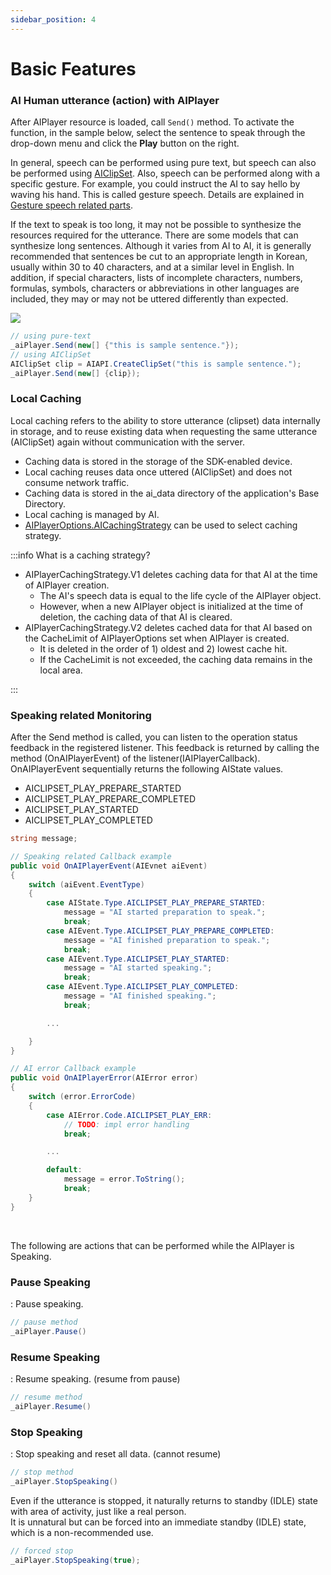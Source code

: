 ```yaml
---
sidebar_position: 4
---
```


# Basic Features

### AI Human utterance (action) with AIPlayer

After AIPlayer resource is loaded, call `Send()` method. To activate the function, in the sample below, select the sentence to speak through the drop-down menu and click the **Play** button on the right.

In general, speech can be performed using pure text, but speech can also be performed using [AIClipSet](../../../aihuman/windows-sdk/apis/aiclipset). Also, speech can be performed along with a specific gesture. For example, you could instruct the AI to say hello by waving his hand. This is called gesture speech. Details are explained in [Gesture speech related parts](../../../aihuman/windows-sdk/aiplayer/advanced-features#gestures).

If the text to speak is too long, it may not be possible to synthesize the resources required for the utterance. There are some models that can synthesize long sentences. Although it varies from AI to AI, it is generally recommended that sentences be cut to an appropriate length in Korean, usually within 30 to 40 characters, and at a similar level in English. In addition, if special characters, lists of incomplete characters, numbers, formulas, symbols, characters or abbreviations in other languages are included, they may or may not be uttered differently than expected.

<img src="/img/aihuman/windows/speak_1.4.x.png" />

```csharp
// using pure-text
_aiPlayer.Send(new[] {"this is sample sentence."});
// using AIClipSet
AIClipSet clip = AIAPI.CreateClipSet("this is sample sentence.");
_aiPlayer.Send(new[] {clip});
```

### Local Caching

Local caching refers to the ability to store utterance (clipset) data internally in storage, and to reuse existing data when requesting the same utterance (AIClipSet) again without communication with the server.

- Caching data is stored in the storage of the SDK-enabled device.
- Local caching reuses data once uttered (AIClipSet) and does not consume network traffic.
- Caching data is stored in the ai_data directory of the application's Base Directory.
- Local caching is managed by AI.
- [AIPlayerOptions.AICachingStrategy](../../../aihuman/windows-sdk/aiplayer/setup#aicachingstrategy) can be used to select caching strategy.

:::info What is a caching strategy?

- AIPlayerCachingStrategy.V1 deletes caching data for that AI at the time of AIPlayer creation.
  - The AI's speech data is equal to the life cycle of the AIPlayer object.
  - However, when a new AIPlayer object is initialized at the time of deletion, the caching data of that AI is cleared.
- AIPlayerCachingStrategy.V2 deletes cached data for that AI based on the CacheLimit of AIPlayerOptions set when AIPlayer is created.
  - It is deleted in the order of 1) oldest and 2) lowest cache hit.
  - If the CacheLimit is not exceeded, the caching data remains in the local area.

:::

### Speaking related Monitoring

After the Send method is called, you can listen to the operation status feedback in the registered listener. This feedback is returned by calling the method (OnAIPlayerEvent) of the listener(IAIPlayerCallback). OnAIPlayerEvent sequentially returns the following AIState values.

- AICLIPSET_PLAY_PREPARE_STARTED
- AICLIPSET_PLAY_PREPARE_COMPLETED
- AICLIPSET_PLAY_STARTED
- AICLIPSET_PLAY_COMPLETED

```csharp
string message;

// Speaking related Callback example
public void OnAIPlayerEvent(AIEvnet aiEvent)
{
    switch (aiEvent.EventType)
    {
        case AIState.Type.AICLIPSET_PLAY_PREPARE_STARTED:
            message = "AI started preparation to speak.";
            break;
        case AIEvent.Type.AICLIPSET_PLAY_PREPARE_COMPLETED:
            message = "AI finished preparation to speak.";
            break;
        case AIEvent.Type.AICLIPSET_PLAY_STARTED:
            message = "AI started speaking.";
            break;
        case AIEvent.Type.AICLIPSET_PLAY_COMPLETED:
            message = "AI finished speaking.";
            break;

        ...

    }
}

// AI error Callback example
public void OnAIPlayerError(AIError error)
{
    switch (error.ErrorCode)
    {
        case AIError.Code.AICLIPSET_PLAY_ERR:
            // TODO: impl error handling
            break;

        ...

        default:
            message = error.ToString();
            break;
    }
}
```

<br/>

The following are actions that can be performed while the AIPlayer is Speaking.

### Pause Speaking

: Pause speaking.

```csharp
// pause method
_aiPlayer.Pause()
```

### Resume Speaking

: Resume speaking. (resume from pause)

```csharp
// resume method
_aiPlayer.Resume()
```

### Stop Speaking

: Stop speaking and reset all data. (cannot resume)

```csharp
// stop method
_aiPlayer.StopSpeaking()
```

Even if the utterance is stopped, it naturally returns to standby (IDLE) state with area of activity, just like a real person.  
It is unnatural but can be forced into an immediate standby (IDLE) state, which is a non-recommended use.

```csharp
// forced stop
_aiPlayer.StopSpeaking(true);
```
